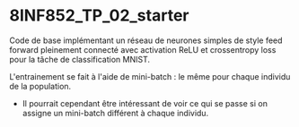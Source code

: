 # 8INF852_TP_02_starter

Code de base implémentant un réseau de neurones simples de style feed forward pleinement connecté avec activation ReLU et crossentropy loss pour la tâche de classification MNIST.

L'entrainement se fait à l'aide de mini-batch : le même pour chaque individu de la population. 

- Il pourrait cependant être intéressant de voir ce qui se passe si on assigne un mini-batch différent à chaque individu.